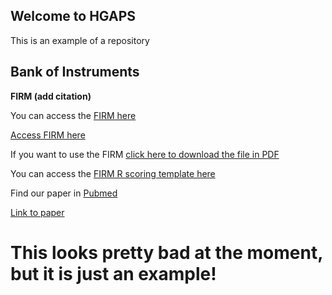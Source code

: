 ## Welcome to HGAPS 

This is an example of a repository

## Bank of Instruments

**FIRM (add citation)**

You can access the [FIRM here](https://github.com/hgaps/hgaps.github.io/blob/firm/firm/firma.pdf)

<a href="https://github.com/hgaps/hgaps.github.io/blob/firm/firm/firma.pdf" target="_blank"> Access FIRM here</a>

If you want to use the FIRM [click here to download the file in PDF][1]

[1]:{{https://github.com/hgaps/hgaps.github.io/blob/firm/firm/firma.pdf}}/download/file.pdf


You can access the [FIRM R scoring template here](https://github.com/hgaps/hgaps.github.io/blob/firm/firm/scoring.R)

Find our paper in [Pubmed](https://pubmed.ncbi.nlm.nih.gov/22800090/)

<a href="https://pubmed.ncbi.nlm.nih.gov/22800090" target="_blank"> Link to paper</a> 


# This looks pretty bad at the moment, but it is just an example!

